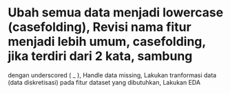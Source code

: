 # Ubah semua data menjadi lowercase (casefolding), Revisi nama fitur menjadi lebih umum, casefolding, jika terdiri dari 2 kata, sambung
dengan underscored ( _ ), Handle data missing, Lakukan tranformasi data (data diskretisasi) pada fitur dataset yang dibutuhkan, Lakukan EDA
